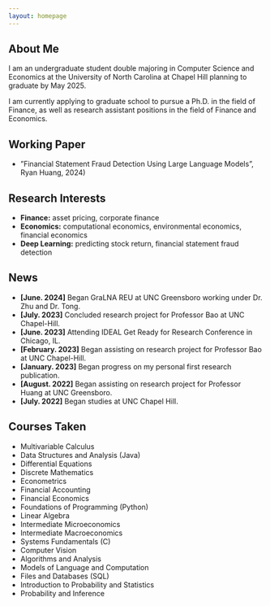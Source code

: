 ```yaml
---
layout: homepage
---
```


## About Me

I am an undergraduate student double majoring in Computer Science and Economics at the University of North Carolina at Chapel Hill planning to graduate by May 2025. 

I am currently applying to graduate school to pursue a Ph.D. in the field of Finance, as well as research assistant positions in the field of Finance and Economics.

## Working Paper 
- ”Financial Statement Fraud Detection Using Large Language Models”, Ryan Huang, 2024)


## Research Interests

- **Finance:** asset pricing, corporate finance
- **Economics:** computational economics, environmental economics, financial economics 
- **Deep Learning:** predicting stock return, financial statement fraud detection

## News

- **[June. 2024]** Began GraLNA REU at UNC Greensboro working under Dr. Zhu and Dr. Tong. 
- **[July. 2023]** Concluded research project for Professor Bao at UNC Chapel-Hill.
- **[June. 2023]** Attending IDEAL Get Ready for Research Conference in Chicago, IL.
- **[February. 2023]** Began assisting on research project for Professor Bao at UNC Chapel-Hill.
- **[January. 2023]** Began progress on my personal first research publication.
- **[August. 2022]** Began assisting on research project for Professor Huang at UNC Greensboro.
- **[July. 2022]** Began studies at UNC Chapel Hill.

## Courses Taken

- Multivariable Calculus
- Data Structures and Analysis (Java)
- Differential Equations
- Discrete Mathematics
- Econometrics
- Financial Accounting
- Financial Economics
- Foundations of Programming (Python)
- Linear Algebra
- Intermediate Microeconomics
- Intermediate Macroeconomics
- Systems Fundamentals (C)
- Computer Vision
- Algorithms and Analysis
- Models of Language and Computation
- Files and Databases (SQL)
- Introduction to Probability and Statistics
- Probability and Inference
